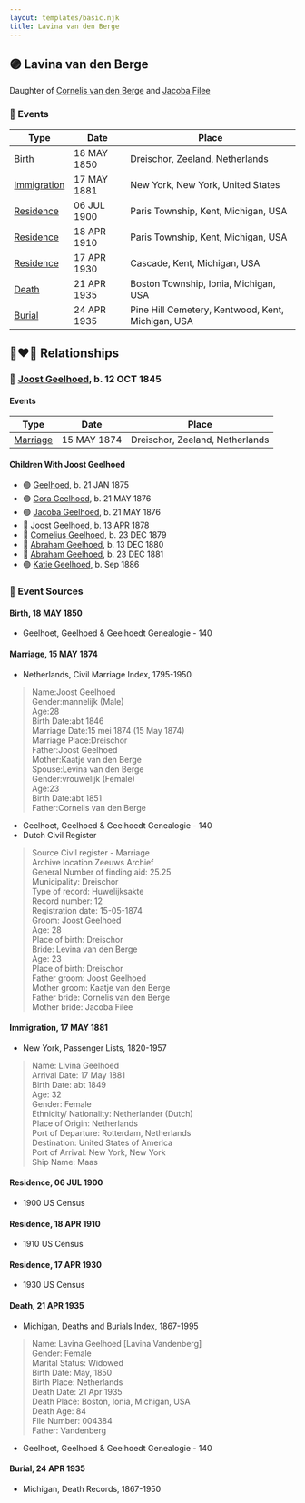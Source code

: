 ```yaml
---
layout: templates/basic.njk
title: Lavina van den Berge
---
```

## 🟣 Lavina van den Berge

Daughter of [Cornelis van den Berge](/people/7/76669736) and [Jacoba Filee](/people/2/24768838)

### 📆 Events

Type | Date | Place
------ | ------ | ------
[Birth](#event-event-3) | 18 MAY 1850 | Dreischor, Zeeland, Netherlands
[Immigration](#event-event-0) | 17 MAY 1881 | New York, New York, United States
[Residence](#event-event-1) | 06 JUL 1900 | Paris Township, Kent, Michigan, USA
[Residence](#event-event-2) | 18 APR 1910 | Paris Township, Kent, Michigan, USA
[Residence](#event-event-3) | 17 APR 1930 | Cascade, Kent, Michigan, USA
[Death](#event-event-8) | 21 APR 1935 | Boston Township, Ionia, Michigan, USA
[Burial](#event-event-9) | 24 APR 1935 | Pine Hill Cemetery, Kentwood, Kent, Michigan, USA

## 👩‍❤️‍👨 Relationships

### 🔵 [Joost Geelhoed](/people/7/73673934), b. 12 OCT 1845

#### Events

Type | Date | Place
------ | ------ | ------
[Marriage](#event-family-0-event-0) | 15 MAY 1874 | Dreischor, Zeeland, Netherlands
#### Children With Joost Geelhoed
* 🟣 [Geelhoed](/people/6/62590620), b. 21 JAN 1875
* 🟣 [Cora Geelhoed](/people/2/21750520), b. 21 MAY 1876
* 🟣 [Jacoba Geelhoed](/people/9/93554380), b. 21 MAY 1876
* 🔵 [Joost Geelhoed](/people/7/79801340), b. 13 APR 1878
* 🔵 [Cornelius Geelhoed](/people/9/92844960), b. 23 DEC 1879
* 🔵 [Abraham Geelhoed](/people/9/94665728), b. 13 DEC 1880
* 🔵 [Abraham Geelhoed](/people/4/47951154), b. 23 DEC 1881
* 🟣 [Katie Geelhoed](/people/7/74962834), b. Sep 1886
### 📰 Event Sources

#### <a id="event-event-3"></a> Birth, 18 MAY 1850
* Geelhoet, Geelhoed & Geelhoedt Genealogie  - 140

#### <a id="event-family-0-event-0"></a> Marriage, 15 MAY 1874
* Netherlands, Civil Marriage Index, 1795-1950
>   
  > Name:Joost Geelhoed  
  > Gender:mannelijk (Male)  
  > Age:28  
  > Birth Date:abt 1846  
  > Marriage Date:15 mei 1874 (15 May 1874)  
  > Marriage Place:Dreischor  
  > Father:Joost Geelhoed  
  > Mother:Kaatje van den Berge  
  > Spouse:Levina van den Berge  
  > Gender:vrouwelijk (Female)  
  > Age:23  
  > Birth Date:abt 1851  
  > Father:Cornelis van den Berge
* Geelhoet, Geelhoed & Geelhoedt Genealogie  - 140
* Dutch Civil Register
>   
  > Source Civil register - Marriage  
  > Archive location Zeeuws Archief  
  > General Number of finding aid: 25.25  
  > Municipality: Dreischor  
  > Type of record: Huwelijksakte  
  > Record number: 12  
  > Registration date: 15-05-1874  
  > Groom: Joost Geelhoed  
  > Age: 28  
  > Place of birth: Dreischor  
  > Bride: Levina van den Berge  
  > Age: 23  
  > Place of birth: Dreischor  
  > Father groom: Joost Geelhoed  
  > Mother groom: Kaatje van den Berge  
  > Father bride: Cornelis van den Berge  
  > Mother bride: Jacoba Filee

#### <a id="event-event-0"></a> Immigration, 17 MAY 1881
* New York, Passenger Lists, 1820-1957
>   
  > Name: Livina Geelhoed  
  > Arrival Date: 17 May 1881  
  > Birth Date: abt 1849  
  > Age: 32  
  > Gender: Female  
  > Ethnicity/ Nationality: Netherlander (Dutch)  
  > Place of Origin: Netherlands  
  > Port of Departure: Rotterdam, Netherlands  
  > Destination: United States of America  
  > Port of Arrival: New York, New York  
  > Ship Name: Maas

#### <a id="event-event-1"></a> Residence, 06 JUL 1900
* 1900 US Census

#### <a id="event-event-2"></a> Residence, 18 APR 1910
* 1910 US Census

#### <a id="event-event-3"></a> Residence, 17 APR 1930
* 1930 US Census

#### <a id="event-event-8"></a> Death, 21 APR 1935
* Michigan, Deaths and Burials Index, 1867-1995
>   
  > Name: Lavina Geelhoed [Lavina Vandenberg]   
  > Gender: Female  
  > Marital Status: Widowed  
  > Birth Date: May, 1850  
  > Birth Place: Netherlands  
  > Death Date: 21 Apr 1935  
  > Death Place: Boston, Ionia, Michigan, USA  
  > Death Age: 84  
  > File Number: 004384  
  > Father: Vandenberg
* Geelhoet, Geelhoed & Geelhoedt Genealogie  - 140
#### <a id="event-event-9"></a> Burial, 24 APR 1935
* Michigan, Death Records, 1867-1950
